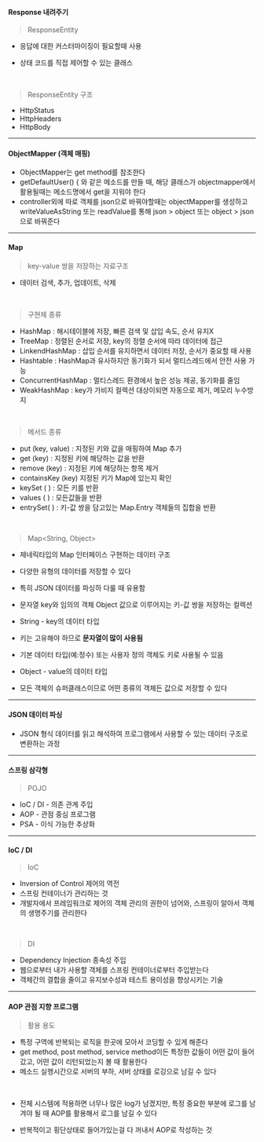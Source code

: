 
#### Response 내려주기

>ResponseEntity
 
- 응답에 대한 커스터마이징이 필요할때 사용

- 상태 코드를 직접 제어할 수 있는 클래스

<br>

>ResponseEntity 구조
- HttpStatus
- HttpHeaders
- HttpBody

---

#### ObjectMapper (객체 매핑)
- ObjectMapper는 get method를 참조한다
- getDefaultUser() { 와 같은 메소드를 만들 때, 해당 클래스가 objectmapper에서 활용될때는 메소드명에서 get을 지워야 한다
- controller외에 따로 객체를 json으로 바꿔야할때는 objectMapper를 생성하고 writeValueAsString 또는 readValue를 통해 json > object 또는 object > json으로 바꿔준다

---

#### Map

> key-value 쌍을 저장하는 자료구조

- 데이터 검색, 추가, 업데이트, 삭제

<br>

> 구현체 종류

- HashMap : 해시테이블에 저장, 빠른 검색 및 삽입 속도, 순서 유지X
- TreeMap : 정렬된 순서로 저장, key의 정렬 순서에 따라 데이터에 접근
- LinkendHashMap : 삽입 순서를 유지하면서 데이터 저장, 순서가 중요할 때 사용
- Hashtable : HashMap과 유사하지만 동기화가 되서 멀티스레드에서 안전 사용 가능
- ConcurrentHashMap : 멀티스레드 환경에서 높은 성능 제공, 동기화를 줄임
- WeakHashMap : key가 가비지 컬렉션 대상이되면 자동으로 제거, 메모리 누수방지

<br>

> 메서드 종류

- put (key, value) : 지정된 키와 값을 매핑하여 Map 추가
- get (key) : 지정된 키에 해당하는 값을 반환
- remove (key) : 지정된 키에 해당하는 항목 제거
- containsKey (key) 지정된 키가 Map에 있는지 확인
- keySet ( ) : 모든 키를 반환
- values ( ) : 모든값들을 반환
- entrySet( ) : 키-값 쌍을 담고있는 Map.Entry 객체들의 집합을 반환

<br> 

> Map<String, Object>

- 제네릭타입의 Map 인터페이스 구현하는 데이터 구조
- 다양한 유형의 데이터를 저장할 수 있다
- 특히 JSON 데이터를 파싱하 다룰 때 유용함
- 문자열 key와 임의의 객체 Object 값으로 이루어지는 키-값 쌍을 저장하는 컬렉션

- String - key의 데이터 타입
- 키는 고유해야 하므로 **문자열이 많이 사용됨**
- 기본 데이터 타입(예:정수) 또는 사용자 정의 객체도 키로 사용될 수 있음

- Object - value의 데이터 타입
- 모든 객체의 슈퍼클래스이므로 어떤 종류의 객체든 값으로 저장할 수 있다

---

#### JSON 데이터 파싱

- JSON 형식 데이터를 읽고 해석하여 프로그램에서 사용할 수 있는 데이터 구조로 변환하는 과정

---

#### 스프링 삼각형

> POJO

- IoC / DI - 의존 관계 주입
- AOP - 관점 중심 프로그램
- PSA - 이식 가능한 추상화

---

#### IoC / DI

> IoC

- Inversion of Control 제어의 역전
- 스프링 컨테이너가 관리하는 것
- 개발자에서 프레임워크로 제어의 객체 관리의 권한이 넘어와, 스프링이 알아서 객체의 생명주기를 관리한다

<br>

> DI

- Dependency Injection 종속성 주입
- 웹으로부터 내가 사용할 객체를 스프링 컨테이너로부터 주입받는다
- 객체간의 결합을 줄이고 유지보수성과 테스트 용이성을 향상시키는 기술

---

#### AOP 관점 지향 프로그램 

> 활용 용도

- 특정 구역에 반복되는 로직을 한곳에 모아서 코딩할 수 있게 해준다
- get method, post method, service method이든 특정한 값들이 어떤 값이 들어갔고, 어떤 값이 리턴되었는지 볼 때 활용한다
- 메소드 실행시간으로 서버의 부하, 서버 상태를 로깅으로 남길 수 있다

<br>

- 전체 시스템에 적용하면 너무나 많은 log가 남겠지만, 특정 중요한 부분에 로그를 남겨야 될 때 AOP를 활용해서 로그를 남길 수 있다

- 반복적이고 횡단상태로 들어가있는걸 다 꺼내서 AOP로 작성하는 것
